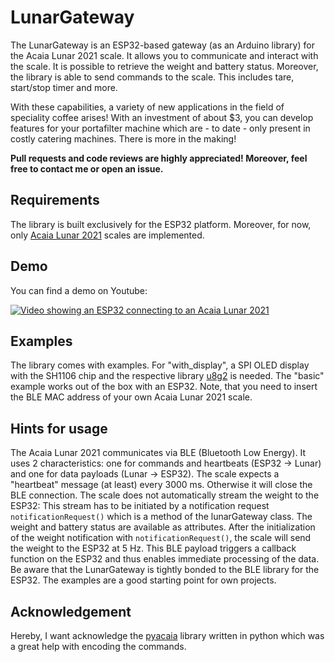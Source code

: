 # LunarGateway

The LunarGateway is an ESP32-based gateway (as an Arduino library) for the Acaia Lunar 2021 scale. It allows you to communicate and interact with the scale. It is possible to retrieve the weight and battery status. Moreover, the library is able to send commands to the scale. This includes tare, start/stop timer and more. 

With these capabilities, a variety of new applications in the field of speciality coffee arises! With an investment of about $3, you can develop features for your portafilter machine which are - to date - only present in costly catering machines. There is more in the making!

__Pull requests and code reviews are highly appreciated! Moreover, feel free to contact me or open an issue.__

## Requirements

The library is built exclusively for the ESP32 platform. Moreover, for now, only [Acaia Lunar 2021](https://eu.acaia.co/products/lunar_2021) scales are implemented. 

## Demo

You can find a demo on Youtube:

[![Video showing an ESP32 connecting to an Acaia Lunar 2021](https://img.youtube.com/vi/KmS2LABmM3s/0.jpg)](https://www.youtube.com/watch?v=KmS2LABmM3s)

## Examples

The library comes with examples. For "with_display", a SPI OLED display with the SH1106 chip and the respective library [u8g2](https://github.com/olikraus/u8g2) is needed. The "basic" example works out of the box with an ESP32. Note, that you need to insert the BLE MAC address of your own Acaia Lunar 2021 scale.

## Hints for usage

The Acaia Lunar 2021 communicates via BLE (Bluetooth Low Energy). It uses 2 characteristics: one for commands and heartbeats (ESP32 -> Lunar) and one for data payloads (Lunar -> ESP32). The scale expects a "heartbeat" message (at least) every 3000 ms. Otherwise it will close the BLE connection. The scale does not automatically stream the weight to the ESP32: This stream has to be initiated by a notification request `notificationRequest()` which is a method of the lunarGateway class. The weight and battery status are available as attributes. After the initialization of the weight notification with `notificationRequest()`, the scale will send the weight to the ESP32 at 5 Hz. This BLE payload triggers a callback function on the ESP32 and thus enables immediate processing of the data. Be aware that the LunarGateway is tightly bonded to the BLE library for the ESP32. The examples are a good starting point for own projects.

## Acknowledgement

Hereby, I want acknowledge the [pyacaia](https://github.com/lucapinello/pyacaia) library written in python which was a great help with encoding the commands.
